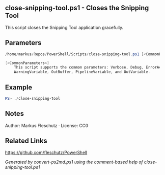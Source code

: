 ## close-snipping-tool.ps1 - Closes the Snipping Tool

This script closes the Snipping Tool application gracefully.

## Parameters
```powershell
/home/markus/Repos/PowerShell/Scripts/close-snipping-tool.ps1 [<CommonParameters>]

[<CommonParameters>]
    This script supports the common parameters: Verbose, Debug, ErrorAction, ErrorVariable, WarningAction, 
    WarningVariable, OutBuffer, PipelineVariable, and OutVariable.
```

## Example
```powershell
PS> ./close-snipping-tool

```

## Notes
Author: Markus Fleschutz · License: CC0

## Related Links
https://github.com/fleschutz/PowerShell

*Generated by convert-ps2md.ps1 using the comment-based help of close-snipping-tool.ps1*
